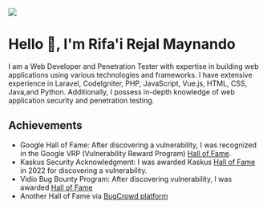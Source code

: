 ![](https://komarev.com/ghpvc/?username=RNando1337&label=Viewers&style=for-the-badge&color=dc143c)

Hello 👋, I'm Rifa'i Rejal Maynando 
======================================

I am a Web Developer and Penetration Tester with expertise in building web applications using various technologies and frameworks. I have extensive experience in Laravel, CodeIgniter, PHP, JavaScript, Vue.js, HTML, CSS, Java,and Python. Additionally, I possess in-depth knowledge of web application security and penetration testing.

Achievements
------------------------------------

- Google Hall of Fame: After discovering a vulnerability, I was recognized in the Google VRP (Vulnerability Reward Program) [Hall of Fame](https://bughunters.google.com/profile/595f4fd6-2fd6-44d9-ac07-95da7d171719).
- Kaskus Security Acknowledgment: I was awarded Kaskus [Hall of Fame](https://bantuan.kaskus.co.id/hc/id/articles/360026355992-Hall-of-Fame) in 2022 for discovering a vulnerability.
- Vidio Bug Bounty Program: After discovering vulnerability, I was awarded [Hall of Fame](https://www.vidio.com/pages/vidio-bug-bounty-program)
- Another Hall of Fame via [BugCrowd platform](https://bugcrowd.com/RNando)
